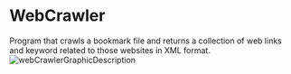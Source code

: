 WebCrawler
==========

Program that crawls a bookmark file and returns a collection of web links and keyword related to those websites in XML format.
![webCrawlerGraphicDescription](https://www.itreverie.com/githubimages/itR-webCrawler.png)

